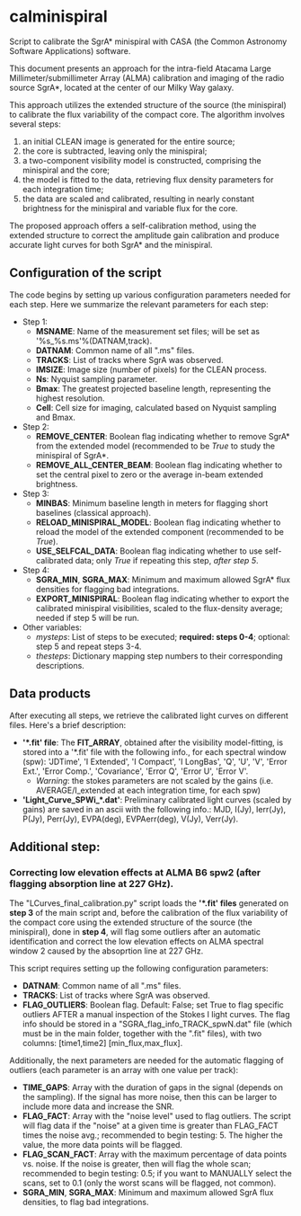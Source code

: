 # calminispiral
Script to calibrate the SgrA* minispiral with CASA (the Common Astronomy Software Applications) software.

This document presents an approach for the intra-field Atacama Large Millimeter/submillimeter Array (ALMA) calibration and imaging of the radio source SgrA*, located at the center of our Milky Way galaxy.

This approach utilizes the extended structure of the source (the minispiral) to calibrate the flux variability of the compact core. The algorithm involves several steps: 
1. an initial CLEAN image is generated for the entire source;
2. the core is subtracted, leaving only the minispiral;
3. a two-component visibility model is constructed, comprising the minispiral and the core;
4. the model is fitted to the data, retrieving flux density parameters for each integration time;
5. the data are scaled and calibrated, resulting in nearly constant brightness for the minispiral and variable flux for the core.

The proposed approach offers a self-calibration method, using the extended structure to correct the amplitude gain calibration and produce accurate light curves for both SgrA* and the minispiral.

## Configuration of the script

The code begins by setting up various configuration parameters needed for each step. Here we summarize the relevant parameters for each step:

* Step 1:
  * **MSNAME**: Name of the measurement set files; will be set as '%s_%s.ms'%(DATNAM,track).
  * **DATNAM**: Common name of all ".ms" files.
  * **TRACKS**: List of tracks where SgrA was observed.
  * **IMSIZE**: Image size (number of pixels) for the CLEAN process.
  * **Ns**: Nyquist sampling parameter.
  * **Bmax**: The greatest projected baseline length, representing the highest resolution.
  * **Cell**: Cell size for imaging, calculated based on Nyquist sampling and Bmax.
* Step 2:
  * **REMOVE\_CENTER**: Boolean flag indicating whether to remove SgrA* from the extended model (recommended to be *True* to study the minispiral of SgrA*.
  * **REMOVE\_ALL\_CENTER\_BEAM**: Boolean flag indicating whether to set the central pixel to zero or the average in-beam extended brightness.
* Step 3:
  * **MINBAS**: Minimum baseline length in meters for flagging short baselines (classical approach).
  * **RELOAD\_MINISPIRAL\_MODEL**: Boolean flag indicating whether to reload the model of the extended component (recommended to be *True*).
  * **USE\_SELFCAL\_DATA**: Boolean flag indicating whether to use self-calibrated data; only *True* if repeating this step, *after step 5*.
* Step 4:
  * **SGRA\_MIN**, **SGRA\_MAX**: Minimum and maximum allowed SgrA* flux densities for flagging bad integrations.
  * **EXPORT\_MINISPIRAL**: Boolean flag indicating whether to export the calibrated minispiral visibilities, scaled to the flux-density average; needed if step 5 will be run.
* Other variables:
  * *mysteps*: List of steps to be executed; **required: steps 0-4**; optional: step 5 and repeat steps 3-4.
  * *thesteps*: Dictionary mapping step numbers to their corresponding descriptions.

## Data products

After executing all steps, we retrieve the calibrated light curves on different files. Here's a brief description:
* **'*.fit' file**: The **FIT_ARRAY**, obtained after the visibility model-fitting, is stored into a '*.fit' file with the following info., for each spectral window (spw): 'JDTime', 'I Extended', 'I Compact', 'I LongBas', 'Q', 'U', 'V', 'Error Ext.', 'Error Comp.', 'Covariance', 'Error Q', 'Error U', 'Error V'.
  * *Warning*: the stokes parameters are not scaled by the gains (i.e. AVERAGE/I_extended at each integration time, for each spw)
* **'Light_Curve_SPWi_*.dat'**: Preliminary calibrated light curves (scaled by gains) are saved in an ascii with the following info.: MJD, I(Jy), Ierr(Jy), P(Jy), Perr(Jy), EVPA(deg), EVPAerr(deg), V(Jy), Verr(Jy).


## Additional step:
### Correcting low elevation effects at ALMA B6 spw2 (after flagging absorption line at 227 GHz).

The "LCurves_final_calibration.py" script loads the **'*.fit' files** generated on **step 3** of the main script and, before the calibration of the flux variability of the compact core using the extended structure of the source (the minispiral), done in **step 4**, will flag some outliers after an automatic identification and correct the low elevation effects on ALMA spectral window 2 caused by the absoprtion line at 227 GHz.

This script requires setting up the following configuration parameters:
  * **DATNAM**: Common name of all ".ms" files.
  * **TRACKS**: List of tracks where SgrA was observed.
  * **FLAG_OUTLIERS**: Boolean flag. Default: False; set True to flag specific outliers AFTER a manual inspection of the Stokes I light curves. The flag info should be stored in a "SGRA_flag_info_TRACK_spwN.dat" file (which must be in the main folder, together with the ".fit" files), with two columns: [time1,time2]		[min_flux,max_flux].

Additionally, the next parameters are needed for the automatic flagging of outliers (each parameter is an array with one value per track):
  * **TIME_GAPS**: Array with the duration of gaps in the signal (depends on the sampling). If the signal has more noise, then this can be larger to include more data and increase the SNR.
  * **FLAG_FACT**: Array with the "noise level" used to flag outliers. The script will flag data if the "noise" at a given time is greater than FLAG_FACT times the noise avg.; recommended to begin testing: 5. The higher the value, the more data points will be flagged.
  * **FLAG_SCAN_FACT**: Array with the maximum percentage of data points vs. noise. If the noise is greater, then will flag the whole scan; recommended to begin testing: 0.5; if you want to MANUALLY select the scans, set to 0.1 (only the worst scans will be flagged, not common).
  * **SGRA_MIN**, **SGRA_MAX**: Minimum and maximum allowed SgrA flux densities, to flag bad integrations.

